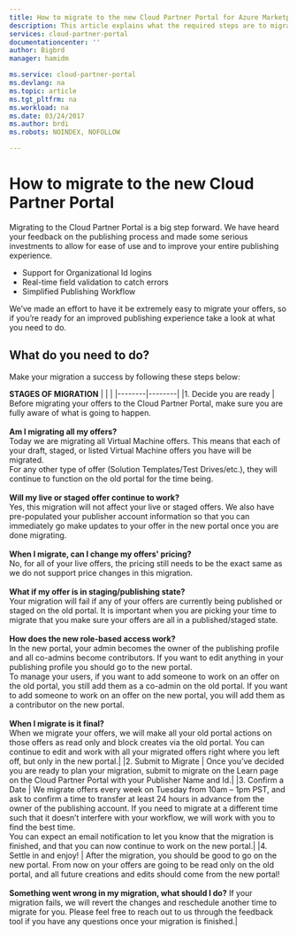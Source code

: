 ```yaml
---
title: How to migrate to the new Cloud Partner Portal for Azure Marketplace  | Microsoft Docs
description: This article explains what the required steps are to migrate your offers to the new Cloud Partner Portal.
services: cloud-partner-portal
documentationcenter: ''
author: Bigbrd
manager: hamidm

ms.service: cloud-partner-portal
ms.devlang: na
ms.topic: article
ms.tgt_pltfrm: na
ms.workload: na
ms.date: 03/24/2017
ms.author: brdi
ms.robots: NOINDEX, NOFOLLOW

---
```


# How to migrate to the new Cloud Partner Portal

Migrating to the Cloud Partner Portal is a big step forward. We have heard your feedback on the publishing process and made some serious investments to allow for ease of use and to improve your entire publishing experience. 
*	Support for Organizational Id logins
*	Real-time field validation to catch errors
*	Simplified Publishing Workflow

We’ve made an effort to have it be extremely easy to migrate your offers, so if you’re ready for an improved publishing experience take a look at what you need to do.

## What do you need to do?
Make your migration a success by following these steps below:

**STAGES OF MIGRATION**
|        |        |
|--------|--------|
|1.	Decide you are ready | Before migrating your offers to the Cloud Partner Portal, make sure you are fully aware of what is going to happen.<br/><br/>**Am I migrating all my offers?**<br/>Today we are migrating all Virtual Machine offers. This means that each of your draft, staged, or listed Virtual Machine offers you have will be migrated. <br/>For any other type of offer (Solution Templates/Test Drives/etc.), they will continue to function on the old portal for the time being.<br/><br/>**Will my live or staged offer continue to work?**<br/>Yes, this migration will not affect your live or staged offers. We also have pre-populated your publisher account information so that you can immediately go make updates to your offer in the new portal once you are done migrating.<br/><br/>**When I migrate, can I change my offers' pricing?**<br/>No, for all of your live offers, the pricing still needs to be the exact same as we do not support price changes in this migration.<br/><br/>**What if my offer is in staging/publishing state?**<br/>Your migration will fail if any of your offers are currently being published or staged on the old portal. It is important when you are picking your time to migrate that you make sure your offers are all in a published/staged state.<br/><br/>**How does the new role-based access work?**<br/>In the new portal, your admin becomes the owner of the publishing profile and all co-admins become contributors. If you want to edit anything in your publishing profile you should go to the new portal. <br/>To manage your users, if you want to add someone to work on an offer on the old portal, you still add them as a co-admin on the old portal. If you want to add someone to work on an offer on the new portal, you will add them as a contributor on the new portal.<br/><br/>**When I migrate is it final?**<br/>When we migrate your offers, we will make all your old portal actions on those offers as read only and block creates via the old portal. You can continue to edit and work with all your migrated offers right where you left off, but only in the new portal.|
|2.	Submit to Migrate | Once you’ve decided you are ready to plan your migration, submit to migrate on the Learn page on the Cloud Partner Portal with your Publisher Name and Id.|
|3.	Confirm a Date | We migrate offers every week on Tuesday from 10am – 1pm PST, and ask to confirm a time to transfer at least 24 hours in advance from the owner of the publishing account. If you need to migrate at a different time such that it doesn’t interfere with your workflow, we will work with you to find the best time.<br/>You can expect an email notification to let you know that the migration is finished, and that you can now continue to work on the new portal.|
|4.	Settle in and enjoy! | After the migration, you should be good to go on the new portal. From now on your offers are going to be read only on the old portal, and all future creations and edits should come from the new portal! <br/><br/>**Something went wrong in my migration, what should I do?** If your migration fails, we will revert the changes and reschedule another time to migrate for you. Please feel free to reach out to us through the feedback tool if you have any questions once your migration is finished.|





